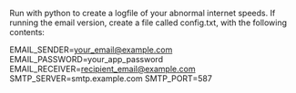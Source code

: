Run with python to create a logfile of your abnormal internet speeds.
If running the email version, create a file called config.txt, with the following contents:

EMAIL_SENDER=your_email@example.com
EMAIL_PASSWORD=your_app_password
EMAIL_RECEIVER=recipient_email@example.com
SMTP_SERVER=smtp.example.com
SMTP_PORT=587
